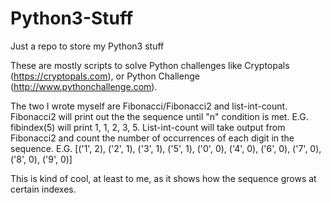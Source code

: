 # Python3-Stuff
Just a repo to store my Python3 stuff

These are mostly scripts to solve Python challenges like Cryptopals (https://cryptopals.com), or Python Challenge (http://www.pythonchallenge.com).

The two I wrote myself are Fibonacci/Fibonacci2 and list-int-count. Fibonacci2 will print out the the sequence until "n" condition is met. E.G. fibindex(5) will print 1, 1, 2, 3, 5. List-int-count will take output from Fibonacci2 and count the number of occurrences of each digit in the sequence.            E.G. [('1', 2), ('2', 1), ('3', 1), ('5', 1), ('0', 0), ('4', 0), ('6', 0), ('7', 0), ('8', 0), ('9', 0)]

This is kind of cool, at least to me, as it shows how the sequence grows at certain indexes.
